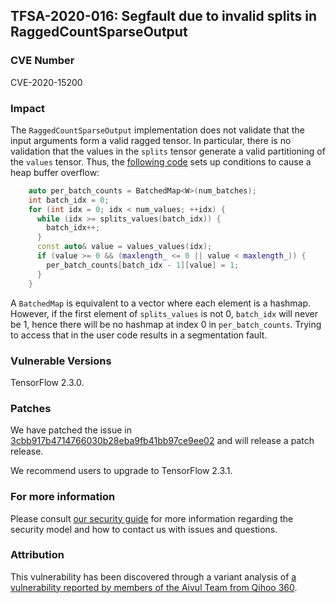 ## TFSA-2020-016: Segfault due to invalid splits in RaggedCountSparseOutput

### CVE Number
CVE-2020-15200

### Impact
The `RaggedCountSparseOutput` implementation does not validate that the input
arguments form a valid ragged tensor. In particular, there is no validation that
the values in the `splits` tensor generate a valid partitioning of the `values`
tensor. Thus, the [following
code](https://github.com/tensorflow/tensorflow/blob/0e68f4d3295eb0281a517c3662f6698992b7b2cf/tensorflow/core/kernels/count_ops.cc#L248-L265
) sets up conditions to cause a heap buffer overflow:
```cc
    auto per_batch_counts = BatchedMap<W>(num_batches);
    int batch_idx = 0;
    for (int idx = 0; idx < num_values; ++idx) {
      while (idx >= splits_values(batch_idx)) {
        batch_idx++;
      }
      const auto& value = values_values(idx);
      if (value >= 0 && (maxlength_ <= 0 || value < maxlength_)) {
        per_batch_counts[batch_idx - 1][value] = 1;
      }
    }
```

A `BatchedMap` is equivalent to a vector where each element is a hashmap.
However, if the first element of `splits_values` is not 0, `batch_idx` will
never be 1, hence there will be no hashmap at index 0 in `per_batch_counts`.
Trying to access that in the user code results in a segmentation fault.

### Vulnerable Versions
TensorFlow 2.3.0.

### Patches
We have patched the issue in
[3cbb917b4714766030b28eba9fb41bb97ce9ee02](https://github.com/tensorflow/tensorflow/commit/3cbb917b4714766030b28eba9fb41bb97ce9ee02)
and will release a patch release.

We recommend users to upgrade to TensorFlow 2.3.1.

### For more information
Please consult [our security
guide](https://github.com/tensorflow/tensorflow/blob/master/SECURITY.md) for
more information regarding the security model and how to contact us with issues
and questions.

### Attribution
This vulnerability has been discovered through a variant analysis of [a
vulnerability reported by members of the Aivul Team from Qihoo
360](https://github.com/tensorflow/tensorflow/blob/master/tensorflow/security/advisory/tfsa-2020-015.md).
